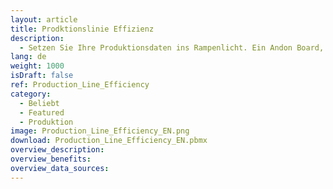 ```yaml
---
layout: article
title: Prodktionslinie Effizienz
description: 
  - Setzen Sie Ihre Produktionsdaten ins Rampenlicht. Ein Andon Board, Kuchendiagramm und Balkendiagramm helfen dabei, schnell die nötigen Informationen einer Produktionslinie zu erkennen.
lang: de
weight: 1000
isDraft: false
ref: Production_Line_Efficiency
category:
  - Beliebt
  - Featured
  - Produktion
image: Production_Line_Efficiency_EN.png
download: Production_Line_Efficiency_EN.pbmx
overview_description:
overview_benefits:
overview_data_sources:
---
```


